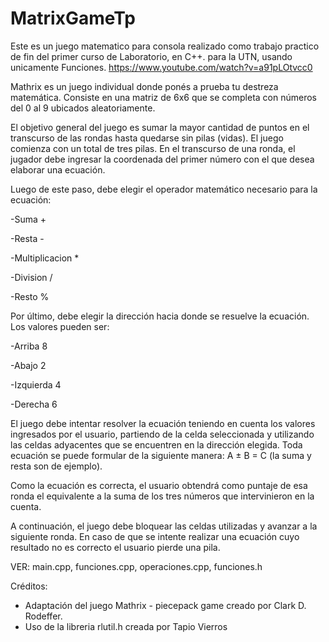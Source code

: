 # MatrixGameTp
Este es un juego matematico para consola realizado como trabajo practico de fin del primer curso de Laboratorio, en C++. para la UTN,
usando unicamente Funciones.
https://www.youtube.com/watch?v=a91pLOtvcc0

Mathrix es un juego individual donde ponés a prueba tu destreza matemática. Consiste en
una matriz de 6x6 que se completa con números del 0 al 9 ubicados aleatoriamente.

El objetivo general del juego es sumar la mayor cantidad de puntos en el transcurso de las
rondas hasta quedarse sin pilas (vidas). El juego comienza con un total de tres pilas.
En el transcurso de una ronda, el jugador debe ingresar la coordenada del primer número
con el que desea elaborar una ecuación.

Luego de este paso, debe elegir el operador matemático necesario para la ecuación:

-Suma +

-Resta -

-Multiplicacion *

-Division /

-Resto %

Por último, debe elegir la dirección hacia donde se resuelve la ecuación. Los valores pueden
ser:

-Arriba 8

-Abajo 2

-Izquierda 4

-Derecha 6

El juego debe intentar resolver la ecuación teniendo en cuenta los valores ingresados por el
usuario, partiendo de la celda seleccionada y utilizando las celdas adyacentes que se
encuentren en la dirección elegida.
Toda ecuación se puede formular de la siguiente manera: A ± B = C (la suma y resta son de ejemplo).

Como la ecuación es correcta, el usuario obtendrá como puntaje de esa ronda el equivalente
a la suma de los tres números que intervinieron en la cuenta.

A continuación, el juego debe bloquear las celdas utilizadas y avanzar a la siguiente ronda.
En caso de que se intente realizar una ecuación cuyo resultado no es correcto el usuario
pierde una pila.

VER:  main.cpp, funciones.cpp, operaciones.cpp, funciones.h

Créditos:
- Adaptación del juego Mathrix - piecepack game creado por Clark D. Rodeffer.
- Uso de la libreria rlutil.h creada por Tapio Vierros

